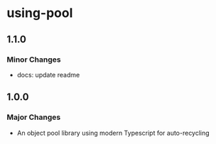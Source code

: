 # using-pool

## 1.1.0

### Minor Changes

- docs: update readme

## 1.0.0

### Major Changes

- An object pool library using modern Typescript for auto-recycling
